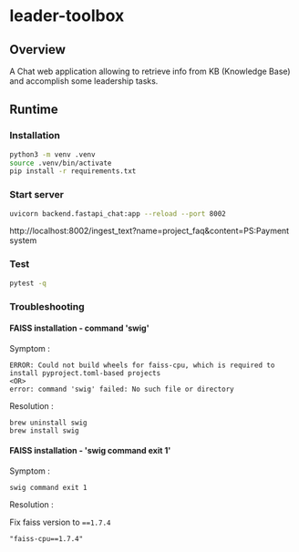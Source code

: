 # leader-toolbox

## Overview

A Chat web application allowing to retrieve info from KB (Knowledge Base) and accomplish some leadership
 tasks.

## Runtime

### Installation

```bash
python3 -m venv .venv
source .venv/bin/activate
pip install -r requirements.txt
```

### Start server

```bash
uvicorn backend.fastapi_chat:app --reload --port 8002
```

http://localhost:8002/ingest_text?name=project_faq&content=PS:Payment system

### Test

```bash
pytest -q
```

### Troubleshooting

#### FAISS installation - command 'swig'

Symptom :

```
ERROR: Could not build wheels for faiss-cpu, which is required to install pyproject.toml-based projects
<OR>
error: command 'swig' failed: No such file or directory
```

Resolution :

```
brew uninstall swig
brew install swig
```

#### FAISS installation - 'swig command exit 1'

Symptom :

```
swig command exit 1
```

Resolution :

Fix faiss version to `==1.7.4`

```
"faiss-cpu==1.7.4"
```
